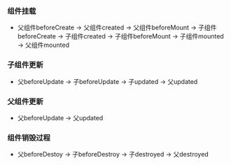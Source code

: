 ### 组件挂载
+ 父组件beforeCreate -> 父组件created -> 父组件beforeMount -> 子组件beforeCreate -> 子组件created -> 子组件beforeMount -> 子组件mounted -> 父组件mounted

### 子组件更新
+ 父beforeUpdate -> 子beforeUpdate -> 子updated -> 父updated

### 父组件更新
+ 父beforeUpdate -> 父updated

### 组件销毁过程
+ 父beforeDestoy -> 子beforeDestroy -> 子destroyed -> 父destroyed